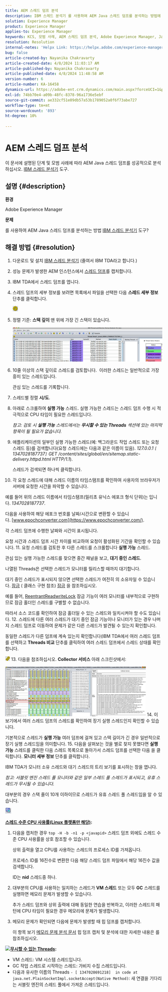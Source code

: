 ```yaml
---
title: AEM 스레드 덤프 분석
description: IBM 스레드 분석기 를 사용하여 AEM Java 스레드 덤프를 분석하는 방법에 대해 알아봅니다.
solution: Experience Manager
product: Experience Manager
applies-to: Experience Manager
keywords: KCS, 모범 사례, AEM 스레드 덤프 분석, Adobe Experience Manager, Java, IBM 스레드 분석기
resolution: Resolution
internal-notes: 'Helpx Link: https://helpx.adobe.com/experience-manager/kb/thread-dump-analysis.html'
bug: false
article-created-by: Nayanika Chakravarty
article-created-date: 4/8/2024 11:03:17 AM
article-published-by: Nayanika Chakravarty
article-published-date: 4/8/2024 11:48:58 AM
version-number: 6
article-number: KA-16458
dynamics-url: https://adobe-ent.crm.dynamics.com/main.aspx?forceUCI=1&pagetype=entityrecord&etn=knowledgearticle&id=c333e096-97f5-ee11-a1fe-6045bd006295
exl-id: 74bb70e4-a09b-48fc-8378-96a1736e5ebf
source-git-commit: ae332cf51e09db57a53b1789052a0f6f73abe727
workflow-type: tm+mt
source-wordcount: '893'
ht-degree: 10%

---
```


# AEM 스레드 덤프 분석


이 문서에 설명된 단계 및 모범 사례에 따라 AEM Java 스레드 덤프를 성공적으로 분석하십시오. [IBM 스레드 분석기](https://www.ibm.com/support/pages/ibm-thread-and-monitor-dump-analyzer-java-tmda) 도구.

## 설명 {#description}


<b>환경</b>

Adobe Experience Manager

<b>문제</b>

를 사용하여 AEM Java 스레드 덤프를 분석하는 방법 [IBM 스레드 분석기](https://www.ibm.com/support/pages/ibm-thread-and-monitor-dump-analyzer-java-tmda) 도구?


## 해결 방법 {#resolution}


1. 다운로드 및 설치 [IBM 스레드 분석기](https://www.ibm.com/support/pages/ibm-thread-and-monitor-dump-analyzer-java-tmda) (줄여서 IBM TDA라고 합니다.)
2. 성능 문제가 발생한 AEM 인스턴스에서 [스레드 덤프](https://helpx.adobe.com/experience-manager/kb/thread-dumps-collection-analysis.html)를 캡처합니다.
3. IBM TDA에서 스레드 덤프를 엽니다.
4. 스레드 덤프의 세부 정보를 보려면 목록에서 파일을 선택한 다음 <b>스레드 세부 정보</b> 단추를 클릭합니다.

   ![](assets/18a97935-9df5-ee11-a1fe-6045bd006295.png)
5. 정렬 기준: <b>스택 깊이</b> 맨 위에 가장 긴 스택이 있습니다.

   ![](assets/f2bd2b85-9bf5-ee11-a1fe-6045bd006295.png)
6. 10줄 이상의 스택 깊이로 스레드를 검토합니다.  이러한 스레드는 일반적으로 가장 흥미 있는 스레드입니다.

   관심 있는 스레드를 기록합니다.
7. 스레드별 정렬 <b>시/도</b>.
8. 아래로 스크롤하여 <b>실행 가능</b> 스레드. 실행 가능한 스레드는 스레드 덤프 수행 시 적극적으로 CPU 타임이 필요한 스레드입니다.

   *참고: 검토 시 <b>실행 가능</b> 스레드에서는 <b>무시할 수 있는 Threads</b> 섹션에 있는 마지막 항목이 될 필요가 없습니다.*


9. 애플리케이션의 일부인 실행 가능한 스레드(예: 백그라운드 작업 스레드 또는 요청 스레드 등)를 검색합니다(요청 스레드에는 다음과 같은 이름이 있음). *127.0.0.1 `[` 1347028187737`]`  GET /content/sites/global/en/sitemap.static-delivery.httpd.html HTTP/1.1*).

   스레드가 검색되면 하나씩 클릭합니다.
10. 각 요청 스레드에 대해 스레드 이름의 타임스탬프를 확인하여 사용자의 브라우저가 서버에 요청한 시간을 파악할 수 있습니다.

   예를 들어 위의 스레드 이름에서 타임스탬프(밀리초 유닉스 에포크 형식 단위)는 입니다. *1347028187737*.

   다음을 사용하여 해당 에포크 번호를 날짜/시간으로 변환할 수 있습니다. [www.epochconverter.com](https://www.epochconverter.com/).

   각 스레드 덤프에 수행한 날짜와 시간이 표시됩니다.

   요청 시간과 스레드 덤프 시간 차이를 비교하여 요청이 활성화된 기간을 확인할 수 있습니다.
11. 요청 스레드를 검토한 후 다른 스레드를 스크롤합니다 <b>실행 가능</b> 스레드.

   관심 있는 실행 가능한 스레드를 찾으면 중간 패널을 보고, <b>대기 중인 스레드</b>.

   나열된 Threads은 선택한 스레드가 모니터를 릴리스할 때까지 대기합니다.

   대기 중인 스레드가 표시되지 않으면 선택한 스레드가 여전히 의 소유자일 수 있습니다. [잠금](https://docs.oracle.com/javase/1.5.0/docs/api/java/util/concurrent/locks/Lock.html) ( 클래스 구현 참조) [잠금](https://docs.oracle.com/javase/1.5.0/docs/api/java/util/concurrent/locks/Lock.html) 을 참조하십시오.

   예를 들어, [ReentrantReadwriteLock](https://docs.oracle.com/javase/1.5.0/docs/api/java/util/concurrent/locks/ReentrantReadWriteLock.html) 잠금 기능이 여러 모니터를 내부적으로 구현하므로 잠금 홀더인 스레드를 구별할 수 없습니다.

   따라서 소스 코드를 확인하여 잠금 홀더일 수 있는 스레드와 일치시켜야 할 수도 있습니다.
12. 스레드에 다른 여러 스레드가 대기 중인 잠금 기능이나 모니터가 있는 경우 나머지 스레드 덤프로 이동하여 문제가 같은 다른 스레드가 발견될 수 있는지 확인합니다.

   동일한 스레드가 다른 덤프에 계속 있는지 확인합니다(IBM TDA에서 여러 스레드 덤프를 선택하고 <b>Threads 비교</b> 단추를 클릭하여 여러 스레드 덤프에서 스레드 상태를 확인합니다.

   ![](assets/e0d94248-9df5-ee11-a1fe-6045bd006295.png)
13. 다음을 참조하십시오. <b>Collector 서비스</b> 아래 스크린샷에서:

   ![](assets/12b13798-9bf5-ee11-a1fe-6045bd006295.png)
14. 이 보기에서 여러 스레드 덤프의 스레드를 확인하여 장기 실행 스레드인지 확인할 수 있습니다.

   기본적으로 스레드가 <b>실행 가능</b> 여러 덤프에 걸쳐 있고 스택 길이가 긴 경우 일반적으로 장기 실행 스레드임을 의미합니다.
15. 다음을 살펴보는 것을 별로 찾지 못했다면 <b>실행 가능</b> 스레드를 클릭한 다음 스레드 목록으로 돌아가서 스레드 덤프를 선택한 다음 을 클릭합니다. <b>모니터 세부 정보</b> 단추를 클릭합니다.

   IBM TDA가 모니터 소유 스레드와 대기 스레드의 트리 보기를 표시하는 창을 엽니다.

   *참고: 서블릿 엔진 스레드 풀 모니터와 같은 일부 스레드 풀 스레드가 표시되고, 유휴 스레드가 무시될 수 있습니다.*

   대부분의 경우 스택 줄이 10개 이하이므로 스레드가 유휴 스레드 풀 스레드임을 알 수 있습니다.

   ![](assets/94bb3161-9df5-ee11-a1fe-6045bd006295.png)




<u><b>스레드 수준 CPU 사용률(Linux 플랫폼만 해당)</b></u><b>:</b>

1. 다음을 캡처한 경우 `top -H -b -n1 -p <javapid>` 스레드 덤프 외에도 스레드 수준 CPU 사용률을 상호 참조할 수 있습니다.

   상위 출력을 열고 CPU를 사용하는 스레드의 프로세스 ID를 가져옵니다.

   프로세스 ID를 16진수로 변환한 다음 해당 스레드 덤프 파일에서 해당 16진수 값을 검색합니다.

   ID는 <b>nid</b> 스레드중 하나.
2. 대부분의 CPU를 사용하는 일치하는 스레드가 <b>VM 스레드</b> 또는 모두 <b>GC</b> 스레드를 실행하면 메모리 문제가 발생할 수 있습니다.

   추가 스레드 덤프와 상위 출력에 대해 동일한 연습을 반복하고, 이러한 스레드의 패턴에 CPU 타임이 필요한 경우 메모리에 문제가 발생합니다.
3. 메모리 문제가 확인되면 다음에 문제가 발생할 때 힙 덤프를 캡처합니다.

   이 항목 보기 [메모리 문제 분석 문서](https://experienceleague.adobe.com/docs/experience-cloud-kcs/kbarticles/KA-17482.html?lang=en) 힙 덤프 캡처 및 분석에 대한 자세한 내용은 를 참조하십시오.


![](https://helpx.adobe.com/libs/cq/ui/resources/0.gif)<b><u>무시할 수 있는 Threads</u>:</b>

- VM 스레드: VM 시스템 스레드입니다.
- GC 작업 스레드로 시작하는 스레드: 가비지 수집 스레드입니다.
- 다음과 유사한 이름의 Threads `- [ 1347028691218]  in code at java.net.PlainSocketImpl.socketAccept(Native Method)`: 새 연결을 기다리는 서블릿 엔진의 스레드 풀에서 가져온 스레드입니다.
